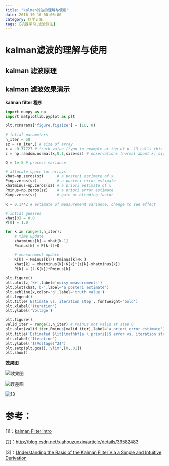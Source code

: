 ```yaml
---
title: "kalman滤波的理解与使用"
date: 2016-10-10 00:00:00
category: 科学计算
tags: [机器学习,滤波算法]
---
```


# kalman滤波的理解与使用

## kalman 滤波原理

## kalman 滤波效果演示

**kalman filter 程序**

```python
import numpy as np
import matplotlib.pyplot as plt

plt.rcParams['figure.figsize'] = (10, 8)

# intial parameters
n_iter = 50
sz = (n_iter,) # size of array
x = -0.37727 # truth value (typo in example at top of p. 13 calls this z)
z = np.random.normal(x,0.1,size=sz) # observations (normal about x, sigma=0.1)

Q = 1e-5 # process variance

# allocate space for arrays
xhat=np.zeros(sz)      # a posteri estimate of x
P=np.zeros(sz)         # a posteri error estimate
xhatminus=np.zeros(sz) # a priori estimate of x
Pminus=np.zeros(sz)    # a priori error estimate
K=np.zeros(sz)         # gain or blending factor

R = 0.1**2 # estimate of measurement variance, change to see effect

# intial guesses
xhat[0] = 0.0
P[0] = 1.0

for k in range(1,n_iter):
    # time update
    xhatminus[k] = xhat[k-1]
    Pminus[k] = P[k-1]+Q

    # measurement update
    K[k] = Pminus[k]/( Pminus[k]+R )
    xhat[k] = xhatminus[k]+K[k]*(z[k]-xhatminus[k])
    P[k] = (1-K[k])*Pminus[k]

plt.figure()
plt.plot(z,'k+',label='noisy measurements')
plt.plot(xhat,'b-',label='a posteri estimate')
plt.axhline(x,color='g',label='truth value')
plt.legend()
plt.title('Estimate vs. iteration step', fontweight='bold')
plt.xlabel('Iteration')
plt.ylabel('Voltage')

plt.figure()
valid_iter = range(1,n_iter) # Pminus not valid at step 0
plt.plot(valid_iter,Pminus[valid_iter],label='a priori error estimate')
plt.title('Estimated $\it{\mathbf{a \ priori}}$ error vs. iteration step', fontweight='bold')
plt.xlabel('Iteration')
plt.ylabel('$(Voltage)^2$')
plt.setp(plt.gca(),'ylim',[0,.01])
plt.show()
```


**效果图**

![效果图](http://wx1.sinaimg.cn/mw690/9d2c4511gy1ffbow2o4v3j20h70e0gly.jpg)

![误差图](http://wx2.sinaimg.cn/mw690/9d2c4511gy1ffbow3863uj20hl0e2q33.jpg)

![13](http://nbviewer.jupyter.org/github/rlabbe/Kalman-and-Bayesian-Filters-in-Python/blob/master/animations/05_dog_track.gif)

# 参考：

[1]：[kalman Filter intro](http://www.cs.unc.edu/~welch/media/pdf/kalman_intro.pdf)

[2]：http://blog.csdn.net/xiahouzuoxin/article/details/39582483

[3]：[Understanding the Basis of the Kalman Filter Via a Simple and Intuitive Derivation](http://www.cl.cam.ac.uk/~rmf25/papers/Understanding%20the%20Basis%20of%20the%20Kalman%20Filter.pdf)

